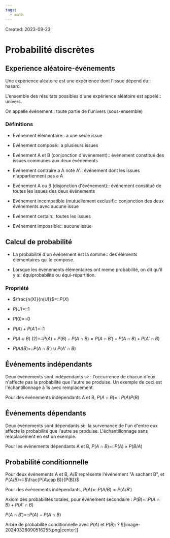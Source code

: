 ```yaml
---
tags:
  - math
---
```

Created: 2023-09-23

# Probabilité discrètes
## Experience aléatoire-événements
Une expérience aléatoire est une expérience dont l'issue dépend du:: hasard.
<!--SR:!2025-09-05,523,310-->
L'ensemble des résultats possibles d'une expérience aléatoire est appelé:: univers.
<!--SR:!2024-05-15,144,250-->
On appelle événement:: toute partie de l'univers (sous-ensemble)
<!--SR:!2024-07-07,107,190-->

### Définitions
- Evénement élémentaire:: a une seule issue
<!--SR:!2024-06-08,157,250-->
- Evénement composé:: a plusieurs issues
<!--SR:!2024-11-27,274,270-->
- Evénement A et B (conjonction d'événement):: événement constitué des issues communes aux deux événements
<!--SR:!2024-06-29,172,250-->
- Evénement contraire a A noté A':: événement dont les issues n'appartiennent pas a A
<!--SR:!2024-06-05,157,250-->
- Evénement A ou B (disjonction d'événement):: événement constitué de toutes les issues des deux événements
<!--SR:!2024-04-20,129,250-->
- Evénement incompatible (mutuellement exclusif):: conjonction des deux événements avec aucune issue
<!--SR:!2024-07-04,174,250-->
- Evénement certain:: toutes les issues
<!--SR:!2024-12-30,279,250-->
- Evénement impossible:: aucune issue
<!--SR:!2024-10-13,245,270-->

## Calcul de probabilité
- La probabilité d'un événement est la somme:: des éléments élémentaires qui le compose.
<!--SR:!2024-09-19,188,230-->
- Lorsque les événements élémentaires ont meme probabilité, on dit qu'il y a:: équiprobabilité ou équi-répartition.
<!--SR:!2024-05-08,139,250-->

### Propriété
- $\frac{n(X)}{n(U)}$=::$P(X)$
<!--SR:!2024-06-17,139,250-->
- $P(U)$=::1
<!--SR:!2024-05-07,139,250-->
- $P(0)$=::0
<!--SR:!2025-03-27,391,290-->
- $P(A)+P(A')$=::1
<!--SR:!2024-05-14,142,250-->
- $P(A\cup B)$ (2)=::$P(A)+P(B)-P(A\cap B)=P(A\cap B')+P(A\cap B)+P(A'\cap B)$
<!--SR:!2024-04-05,77,210-->
- $P(A\Delta B)$=::$P(A\cap B')\cup P(A'\cap B)$
<!--SR:!2024-05-09,66,230-->

## Événements indépendants
Deux événements sont indépendants si: : l'occurrence de chacun d'eux n'affecte pas la probabilité que l'autre se produise. Un exemple de ceci est l'échantillonnage à 1s avec remplacement.

Pour des événements indépendants A et B, $P(A\cap B)$=:: $P(A)P(B)$
<!--SR:!2024-06-23,163,252-->

## Événements dépendants
Deux événements sont dépendants si:: la survenance de l'un d'entre eux affecte la probabilité que l'autre se produise. L'échantillonnage sans remplacement en est un exemple.
<!--SR:!2024-07-08,173,252-->

Pour les événements dépendants A et B, $P(A\cap B)$=::$P(A)\times P(B/A)$
<!--SR:!2024-04-14,44,212-->

## Probabilité conditionnelle
Pour deux événements A et B, $A/B$ représente l'événement "A sachant B", et $P(A/B)$=::$\frac{P(A\cap B)}{P(B)}$
<!--SR:!2024-04-22,71,232-->

Pour des événements indépendants, $P(A)$=::$P(A/B)=P(A/B')$
<!--SR:!2024-04-29,78,232-->

Axiom des probabilités totales, pour événement secondaire : $P(B)$=::$P(A\cap B)+P(A'\cap B)$
<!--SR:!2024-05-01,32,172-->

$P(A\cap B')$=::$P(A)-P(A\cap B)$
<!--SR:!2024-05-06,67,211-->


Arbre de probabilité conditionnelle avec $P(A)$ et $P(B)$:
?
![[image-20240326090516255.png|center]]
<!--SR:!2024-04-11,8,224-->


